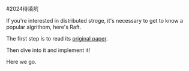 #2024待填坑


If you're interested in distributed stroge, it's necessary to get to know a popular algrithom, here's Raft.

The first step is to read its [original paper](https://raft.github.io/).

Then dive into it and implement it!

Here we go.
